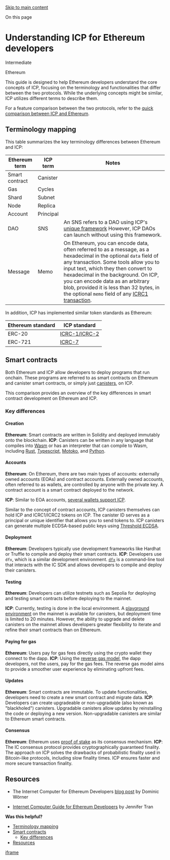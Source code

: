 [Skip to main content](https://internetcomputer.org/docs/building-apps/chain-fusion/ethereum/using-eth/eth-comparison#__docusaurus_skipToContent_fallback)

On this page

# Understanding ICP for Ethereum developers

Intermediate

Ethereum

This guide is designed to help Ethereum developers understand the core concepts of ICP, focusing on the terminology and functionalities that differ between the two protocols. While the underlying concepts might be similar, ICP utilizes different terms to describe them.

For a feature comparison between the two protocols, refer to the [quick comparison between ICP and Ethereum](https://internetcomputer.org/docs/building-apps/essentials/network-overview#quick-comparison-with-ethereum).

## Terminology mapping [​](https://internetcomputer.org/docs/building-apps/chain-fusion/ethereum/using-eth/eth-comparison\#terminology-mapping "Direct link to Terminology mapping")

This table summarizes the key terminology differences between Ethereum and ICP:

| Ethereum term | ICP term | Notes |
| --- | --- | --- |
| Smart contract | Canister |  |
| Gas | Cycles |  |
| Shard | Subnet |  |
| Node | Replica |  |
| Account | Principal |  |
| DAO | SNS | An SNS refers to a DAO using ICP's [unique framework](https://learn.internetcomputer.org/hc/en-us/articles/34084394684564-SNS-Service-Nervous-System) However, ICP DAOs can launch without using this framework. |
| Message | Memo | On Ethereum, you can encode data, often referred to as a message, as a hexadecimal in the optional `data` field of any transaction. Some tools allow you to input text, which they then convert to hexadecimal in the background. On ICP, you can encode data as an arbitrary blob, provided it is less than 32 bytes, in the optional `memo` field of any [ICRC1 transaction](https://internetcomputer.org/docs/references/icrc1-standard/#icrc1_transfer). |

In addition, ICP has implemented similar token standards as Ethereum:

| Ethereum standard | ICP standard |
| --- | --- |
| ERC-20 | [ICRC-1/ICRC-2](https://internetcomputer.org/docs/references/icrc1-standard) |
| ERC-721 | [ICRC-7](https://github.com/dfinity/ICRC/blob/icrc7-wg-draft/ICRCs/ICRC-7/ICRC-7.md) |

## Smart contracts [​](https://internetcomputer.org/docs/building-apps/chain-fusion/ethereum/using-eth/eth-comparison\#smart-contracts "Direct link to Smart contracts")

Both Ethereum and ICP allow developers to deploy programs that run onchain. These programs are referred to as smart contracts on Ethereum and canister smart contracts, or simply just [canisters](https://internetcomputer.org/docs/building-apps/essentials/canisters), on ICP.

This comparison provides an overview of the key differences in smart contract development on Ethereum and ICP.

### Key differences [​](https://internetcomputer.org/docs/building-apps/chain-fusion/ethereum/using-eth/eth-comparison\#key-differences "Direct link to Key differences")

#### Creation [​](https://internetcomputer.org/docs/building-apps/chain-fusion/ethereum/using-eth/eth-comparison\#creation "Direct link to Creation")

**Ethereum**: Smart contracts are written in Solidity and deployed immutably onto the blockchain.
**ICP**: Canisters can be written in any language that compiles into [Wasm](https://webassembly.org/) or has an interpreter that can compile to Wasm, including [Rust](https://internetcomputer.org/docs/building-apps/developer-tools/cdks/rust/intro-to-rust), [Typescript](https://demergent-labs.github.io/azle/), [Motoko](https://internetcomputer.org/docs/motoko/main/getting-started/motoko-introduction), and [Python](https://demergent-labs.github.io/kybra/).

#### Accounts [​](https://internetcomputer.org/docs/building-apps/chain-fusion/ethereum/using-eth/eth-comparison\#accounts "Direct link to Accounts")

**Ethereum**: On Ethereum, there are two main types of accounts: externally owned accounts (EOAs) and contract accounts. Externally owned accounts, often referred to as wallets, are controlled by anyone with the private key. A contract account is a smart contract deployed to the network.

**ICP**: Similar to EOA accounts, [several wallets support ICP](https://support.dfinity.org/hc/en-us/articles/4405480810644-Which-wallets-can-store-ICP-utility-tokens).

Similar to the concept of contract accounts, ICP canisters themselves can hold ICP and ICRC1/ICRC2 tokens on ICP. The canister ID serves as a principal or unique identifier that allows you to send tokens to. ICP canisters can generate multiple ECDSA-based public keys using [Threshold ECDSA](https://internetcomputer.org/docs/building-apps/network-features/signatures/t-ecdsa).

#### Deployment [​](https://internetcomputer.org/docs/building-apps/chain-fusion/ethereum/using-eth/eth-comparison\#deployment "Direct link to Deployment")

**Ethereum**: Developers typically use development frameworks like Hardhat or Truffle to compile and deploy their smart contracts.
**ICP**: Developers use `dfx`, which is a similar development environment. [`dfx`](https://internetcomputer.org/docs/building-apps/getting-started/install#installing-dfx-via-dfxvm) is a command-line tool that interacts with the IC SDK and allows developers to compile and deploy their canisters.

#### Testing [​](https://internetcomputer.org/docs/building-apps/chain-fusion/ethereum/using-eth/eth-comparison\#testing "Direct link to Testing")

**Ethereum**: Developers can utilize testnets such as Sepolia for deploying and testing smart contracts before deploying to the mainnet.

**ICP**: Currently, testing is done in the local environment. A [playground environment](https://internetcomputer.org/docs/building-apps/developing-canisters/deploy/) on the mainnet is available for canisters, but deployment time is limited to 20 minutes. However, the ability to upgrade and delete canisters on the mainnet allows developers greater flexibility to iterate and refine their smart contracts than on Ethereum.

#### Paying for gas [​](https://internetcomputer.org/docs/building-apps/chain-fusion/ethereum/using-eth/eth-comparison\#paying-for-gas "Direct link to Paying for gas")

**Ethereum**: Users pay for gas fees directly using the crypto wallet they connect to the dapp.
**ICP**: Using the [reverse gas model](https://internetcomputer.org/docs/building-apps/essentials/gas-cost#the-reverse-gas-model), the dapp developers, not the users, pay for the gas fees. The reverse gas model aims to provide a smoother user experience by eliminating upfront fees.

#### Updates [​](https://internetcomputer.org/docs/building-apps/chain-fusion/ethereum/using-eth/eth-comparison\#updates "Direct link to Updates")

**Ethereum**: Smart contracts are immutable. To update functionalities, developers need to create a new smart contract and migrate data.
**ICP**: Developers can create upgradeable or non-upgradable (also known as "blackholed") canisters. Upgradable canisters allow updates by reinstalling the code or deploying a new version. Non-upgradable canisters are similar to Ethereum smart contracts.

#### Consensus [​](https://internetcomputer.org/docs/building-apps/chain-fusion/ethereum/using-eth/eth-comparison\#consensus "Direct link to Consensus")

**Ethereum**: Ethereum uses [proof of stake](https://ethereum.org/en/developers/docs/consensus-mechanisms/pos/) as its consensus mechanism.
**ICP**: The IC consensus protocol provides cryptographically guaranteed finality. The approach on ICP solves the drawbacks of probabilistic finality used in Bitcoin-like protocols, including slow finality times. ICP ensures faster and more secure transaction finality.

## Resources [​](https://internetcomputer.org/docs/building-apps/chain-fusion/ethereum/using-eth/eth-comparison\#resources "Direct link to Resources")

- The Internet Computer for Ethereum Developers [blog post](https://medium.com/dfinity/the-internet-computer-for-ethereum-developers-3331b50db31b) by Dominic Wörner

- [Internet Computer Guide for Ethereum Developers](https://github.com/jennifertrin/ICEthereumGuide) by Jennifer Tran


**Was this helpful?**

- [Terminology mapping](https://internetcomputer.org/docs/building-apps/chain-fusion/ethereum/using-eth/eth-comparison#terminology-mapping)
- [Smart contracts](https://internetcomputer.org/docs/building-apps/chain-fusion/ethereum/using-eth/eth-comparison#smart-contracts)
  - [Key differences](https://internetcomputer.org/docs/building-apps/chain-fusion/ethereum/using-eth/eth-comparison#key-differences)
- [Resources](https://internetcomputer.org/docs/building-apps/chain-fusion/ethereum/using-eth/eth-comparison#resources)

[iframe](https://www.google.com/recaptcha/enterprise/anchor?ar=1&k=6Lck4YwlAAAAAEIE1hR--varWp0qu9F-8-emQn2v&co=aHR0cHM6Ly9pbnRlcm5ldGNvbXB1dGVyLm9yZzo0NDM.&hl=en&v=hbAq-YhJxOnlU-7cpgBoAJHb&size=invisible&cb=d6vmzotwleg7)